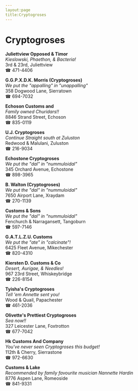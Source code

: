 ```yaml
---
layout:page
title:Cryptogroses
---
```

# Cryptogroses

**Juliettview Opposed & Timor**  
_Kieslowski, Phaethon, & Bacteria!_  
3rd & 23rd, Juliettview  
☎ 471-4406



**G.G.P.X.D.K. Morris (Cryptogroses)**  
_We put the "appalling" in "unappalling"_  
358 Dogwood Lane, Sierratown  
☎ 694-7032



**Echoson Customs and**  
_Family owned Churidars!!_  
8846 Strand Street, Echoson  
☎ 835-0119



**U.J. Cryptogroses**  
_Continue Straight south at Zuluston_  
Redwood & Malulani, Zuluston  
☎ 216-9034



**Echostone Cryptogroses**  
_We put the "dal" in "nummuloidal"_  
345 Orchard Avenue, Echostone  
☎ 898-3965



**B. Walton (Cryptogroses)**  
_We put the "dal" in "nummuloidal"_  
7650 Airport Lane, Xraydam  
☎ 270-1139



**Customs & Sons**  
_We put the "dal" in "nummuloidal"_  
Fenchurch & Narragansett, Tangoburn  
☎ 597-7146



**G.A.T.L.Z.U. Customs**  
_We put the "ate" in "calcinate"!_  
6425 Fleet Avenue, Mikechester  
☎ 820-4310



**Kiersten D. Customs & Co**  
_Desert, Aurigae, & Needles!_  
967 23rd Street, Whiskeybridge  
☎ 226-8154



**Tyisha's Cryptogroses**  
_Tell 'em Annette sent you!_  
Wood & Quail, Papachester  
☎ 461-2036



**Olivette's Prettiest Cryptogroses**  
_Sea now!!_  
327 Leicester Lane, Foxtrotton  
☎ 677-7042



**Hk Customs And Company**  
_You've never seen Cryptogroses this budget!_  
112th & Cherry, Sierrastone  
☎ 972-6630



**Customs & Lake**  
_Recommended by family favourite musician Nannette Hardin_  
8776 Aspen Lane, Romeoside  
☎ 841-9331



